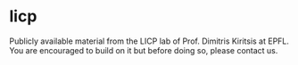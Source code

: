 licp
====

Publicly available material from the LICP lab of Prof. Dimitris Kiritsis at EPFL. You are encouraged to build on it but before doing so, please contact us.
